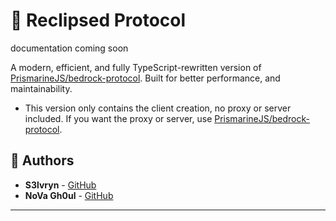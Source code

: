 # 🌟 Reclipsed Protocol
documentation coming soon

A modern, efficient, and fully TypeScript-rewritten version of [PrismarineJS/bedrock-protocol](https://github.com/PrismarineJS/bedrock-protocol). Built for better performance, and maintainability.

- This version only contains the client creation, no proxy or server included. If you want the proxy or server, use [PrismarineJS/bedrock-protocol](https://github.com/PrismarineJS/bedrock-protocol).

## 👥 Authors
- **S3lvryn** - [GitHub](https://github.com/S3lvryn)
- **NoVa Gh0ul** - [GitHub](https://github.com/NoVa-Gh0ul)

---